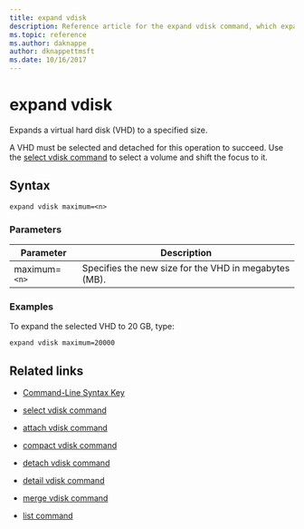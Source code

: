 ```yaml
---
title: expand vdisk
description: Reference article for the expand vdisk command, which expands a virtual hard disk (VHD) to a specified size.
ms.topic: reference
ms.author: daknappe
author: dknappettmsft
ms.date: 10/16/2017
---
```


# expand vdisk



Expands a virtual hard disk (VHD) to a specified size.

A VHD must be selected and detached for this operation to succeed. Use the [select vdisk command](select-vdisk.md) to select a volume and shift the focus to it.

## Syntax

```
expand vdisk maximum=<n>
```

### Parameters

 | Parameter | Description |
 |---------- | ----------- |
 | maximum=`<n>` | Specifies the new size for the VHD in megabytes (MB). |

### Examples

To expand the selected VHD to 20 GB, type:

```
expand vdisk maximum=20000
```

## Related links

- [Command-Line Syntax Key](command-line-syntax-key.md)

- [select vdisk command](select-vdisk.md)

- [attach vdisk command](attach-vdisk.md)

- [compact vdisk command](compact-vdisk.md)

- [detach vdisk command](detach-vdisk.md)

- [detail vdisk command](detail-vdisk.md)

- [merge vdisk command](merge-vdisk.md)

- [list command](list.md)
